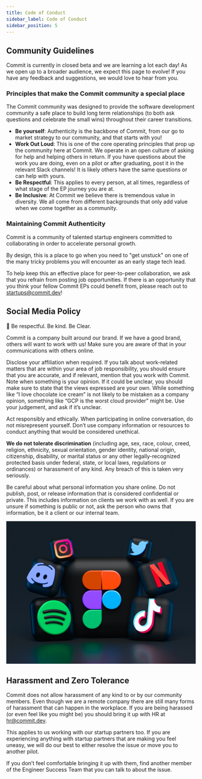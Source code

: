 ```yaml
---
title: Code of Conduct
sidebar_label: Code of Conduct
sidebar_position: 5
---
```


## Community Guidelines

Commit is currently in closed beta and we are learning a lot each day! As we open up to a broader audience, we expect this page to evolve! If you have any feedback and suggestions, we would love to hear from you.

### Principles that make the Commit community a special place

The Commit community was designed to provide the software development community a safe place to build long term relationships (to both ask questions and celebrate the small wins) throughout their career transitions.

- **Be yourself**: Authenticity is the backbone of Commit, from our go to market strategy to our community, and that starts with you!
- **Work Out Loud**: This is one of the core operating principles that prop up the community here at Commit. We operate in an open culture of asking for help and helping others in return. If you have questions about the work you are doing, even on a pilot or after graduating, post it in the relevant Slack channels! It is likely others have the same questions or can help with yours.
- **Be Respectful**: This applies to every person, at all times, regardless of what stage of the EP journey you are at.
- **Be Inclusive**: At Commit we believe there is tremendous value in diversity. We all come from different backgrounds that only add value when we come together as a community.

### Maintaining Commit Authenticity

Commit is a community of talented startup engineers committed to collaborating in order to accelerate personal growth.

By design, this is a place to go when you need to "get unstuck" on one of the many tricky problems you will encounter as an early stage tech lead.

To help keep this an effective place for peer-to-peer collaboration, we ask that you refrain from posting job opportunities. If there is an opportunity that you think your fellow Commit EPs could benefit from, please reach out to startups@commit.dev!

## Social Media Policy

💬 Be respectful. Be kind. Be Clear.

Commit is a company built around our brand. If we have a good brand, others will want to work with us! Make sure you are aware of that in your communications with others online.

Disclose your affiliation when required. If you talk about work-related matters that are within your area of job responsibility, you should ensure that you are accurate, and if relevant, mention that you work with Commit. Note when something is your opinion. If it could be unclear, you should make sure to state that the views expressed are your own. While something like “I love chocolate ice cream” is not likely to be mistaken as a company opinion, something like “GCP is the worst cloud provider” might be. Use your judgement, and ask if it’s unclear.

Act responsibly and ethically. When participating in online conversation, do not misrepresent yourself. Don’t use company information or resources to conduct anything that would be considered unethical.

**We do not tolerate discrimination** (including age, sex, race, colour, creed, religion, ethnicity, sexual orientation, gender identity, national origin, citizenship, disability, or marital status or any other legally-recognized protected basis under federal, state, or local laws, regulations or ordinances) or harassment of any kind. Any breach of this is taken very seriously.

Be careful about what personal information you share online. Do not publish, post, or release information that is considered confidential or private. This includes information on clients we work with as well. If you are unsure if something is public or not, ask the person who owns that information, be it a client or our internal team.

![Social Media](./socialmedia.jpg)

## Harassment and Zero Tolerance

Commit does not allow harassment of any kind to or by our community members. Even though we are a remote company there are still many forms of harassment that can happen in the workplace. If you are being harassed (or even feel like you might be) you should bring it up with HR at hr@commit.dev.

This applies to us working with our startup partners too. If you are experiencing anything with startup partners that are making you feel uneasy, we will do our best to either resolve the issue or move you to another pilot.

If you don’t feel comfortable bringing it up with them, find another member of the Engineer Success Team that you can talk to about the issue.
